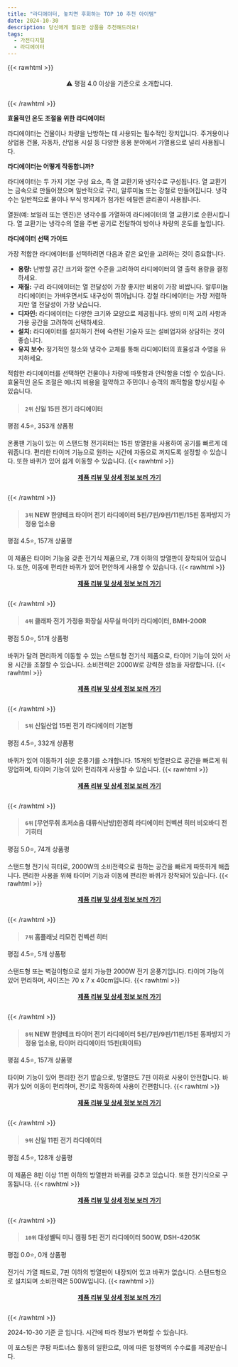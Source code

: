 ```yaml
---
title: "라디에이터, 놓치면 후회하는 TOP 10 추천 아이템"
date: 2024-10-30
description: 당신에게 필요한 상품을 추천해드려요!
tags:
  - 가전디지털
  - 라디에이터
---
```

{{< rawhtml >}}<div class="toc" style="text-align: center; height: 50px; line-height: 2;">  <p>⚠️ 평점 4.0 이상을 기준으로 소개합니다.<br></p></div> {{< /rawhtml >}}

**효율적인 온도 조절을 위한 라디에이터**

라디에이터는 건물이나 차량을 난방하는 데 사용되는 필수적인 장치입니다. 주거용이나 상업용 건물, 자동차, 산업용 시설 등 다양한 응용 분야에서 가열용으로 널리 사용됩니다.

**라디에이터는 어떻게 작동합니까?**

라디에이터는 두 가지 기본 구성 요소, 즉 열 교환기와 냉각수로 구성됩니다. 열 교환기는 금속으로 만들어졌으며 일반적으로 구리, 알루미늄 또는 강철로 만들어집니다. 냉각수는 일반적으로 물이나 부식 방지제가 첨가된 에틸렌 글리콜이 사용됩니다.

열원(예: 보일러 또는 엔진)은 냉각수를 가열하여 라디에이터의 열 교환기로 순환시킵니다. 열 교환기는 냉각수의 열을 주변 공기로 전달하여 방이나 차량의 온도를 높입니다.

**라디에이터 선택 가이드**

가장 적합한 라디에이터를 선택하려면 다음과 같은 요인을 고려하는 것이 중요합니다.

* **용량:** 난방할 공간 크기와 절연 수준을 고려하여 라디에이터의 열 출력 용량을 결정하세요.
* **재질:** 구리 라디에이터는 열 전달성이 가장 좋지만 비용이 가장 비쌉니다. 알루미늄 라디에이터는 가벼우면서도 내구성이 뛰어납니다. 강철 라디에이터는 가장 저렴하지만 열 전달성이 가장 낮습니다.
* **디자인:** 라디에이터는 다양한 크기와 모양으로 제공됩니다. 방의 미적 고려 사항과 가용 공간을 고려하여 선택하세요.
* **설치:** 라디에이터를 설치하기 전에 숙련된 기술자 또는 설비업자와 상담하는 것이 좋습니다.
* **유지 보수:** 정기적인 청소와 냉각수 교체를 통해 라디에이터의 효율성과 수명을 유지하세요.

적합한 라디에이터를 선택하면 건물이나 차량에 따뜻함과 안락함을 더할 수 있습니다. 효율적인 온도 조절은 에너지 비용을 절약하고 주민이나 승객의 쾌적함을 향상시킬 수 있습니다.


>#### `2위` 신일 15핀 전기 라디에이터
평점 4.5⭐, 353개 상품평

온풍팬 기능이 있는 이 스탠드형 전기히터는 15핀 방열판을 사용하여 공기를 빠르게 데워줍니다. 편리한 타이머 기능으로 원하는 시간에 자동으로 꺼지도록 설정할 수 있습니다. 또한 바퀴가 있어 쉽게 이동할 수 있습니다.
{{< rawhtml >}}<div class="toc" style="text-align: center; height: 50px; line-height: 2;"><p><b><a href="https://link.coupang.com/re/AFFSDP?lptag=AF5033054&pageKey=7803888955&itemId=11672041155&vendorItemId=70050165315&traceid=V0-153-0f5efb4ee977bc22&requestid=20241030183154996238167305&token=31850C%7CMIXED">제품 리뷰 및 상세 정보 보러 가기</a></b><br></p> </div>{{< /rawhtml >}}

>#### `3위` NEW 한양테크 타이머 전기 라디에이터 5핀/7핀/9핀/11핀/15핀 동파방지 가정용 업소용
평점 4.5⭐, 157개 상품평

이 제품은 타이머 기능을 갖춘 전기식 제품으로, 7개 이하의 방열판이 장착되어 있습니다. 또한, 이동에 편리한 바퀴가 있어 편안하게 사용할 수 있습니다.
{{< rawhtml >}}<div class="toc" style="text-align: center; height: 50px; line-height: 2;"><p><b><a href="https://link.coupang.com/re/AFFSDP?lptag=AF5033054&pageKey=7713691036&itemId=20683857036&vendorItemId=87686992151&traceid=V0-153-716f931fc860d045&requestid=20241030183154996238167305&token=31850C%7CMIXED">제품 리뷰 및 상세 정보 보러 가기</a></b><br></p> </div>{{< /rawhtml >}}

>#### `4위` 클래파 전기 가정용 화장실 사무실 마이카 라디에이터, BMH-200R
평점 5.0⭐, 51개 상품평

바퀴가 달려 편리하게 이동할 수 있는 스탠드형 전기식 제품으로, 타이머 기능이 있어 사용 시간을 조절할 수 있습니다. 소비전력은 2000W로 강력한 성능을 자랑합니다.
{{< rawhtml >}}<div class="toc" style="text-align: center; height: 50px; line-height: 2;"><p><b><a href="https://link.coupang.com/re/AFFSDP?lptag=AF5033054&pageKey=7674495673&itemId=20482071319&vendorItemId=87561030469&traceid=V0-153-5c28baf55b8dc429&clickBeacon=cd4f92e0-96a1-11ef-a681-b22872675fa6%7E3&requestid=20241030183154996238167305&token=31850C%7CMIXED">제품 리뷰 및 상세 정보 보러 가기</a></b><br></p> </div>{{< /rawhtml >}}

>#### `5위` 신일산업 15핀 전기 라디에이터 기본형
평점 4.5⭐, 332개 상품평

바퀴가 있어 이동하기 쉬운 온풍기를 소개합니다. 15개의 방열판으로 공간을 빠르게 워밍업하며, 타이머 기능이 있어 편리하게 사용할 수 있습니다.
{{< rawhtml >}}<div class="toc" style="text-align: center; height: 50px; line-height: 2;"><p><b><a href="https://link.coupang.com/re/AFFSDP?lptag=AF5033054&pageKey=7803882173&itemId=20332680689&vendorItemId=4044926647&traceid=V0-153-952cb7c3bb217446&requestid=20241030183154996238167305&token=31850C%7CMIXED">제품 리뷰 및 상세 정보 보러 가기</a></b><br></p> </div>{{< /rawhtml >}}

>#### `6위` [무연무취 초저소음 대류식난방]한경희 라디에이터 컨벡션 히터 비오바디 전기히터
평점 5.0⭐, 74개 상품평

스탠드형 전기식 히터로, 2000W의 소비전력으로 원하는 공간을 빠르게 따뜻하게 해줍니다. 편리한 사용을 위해 타이머 기능과 이동에 편리한 바퀴가 장착되어 있습니다.
{{< rawhtml >}}<div class="toc" style="text-align: center; height: 50px; line-height: 2;"><p><b><a href="https://link.coupang.com/re/AFFSDP?lptag=AF5033054&pageKey=7770447980&itemId=20976484824&vendorItemId=88041353295&traceid=V0-153-7c8e8be07b783a7e&clickBeacon=cd4f92e0-96a1-11ef-b708-5bba4442301d%7E3&requestid=20241030183154996238167305&token=31850C%7CMIXED">제품 리뷰 및 상세 정보 보러 가기</a></b><br></p> </div>{{< /rawhtml >}}

>#### `7위` 홈플래닛 리모컨 컨벡션 히터
평점 4.5⭐, 5개 상품평

스탠드형 또는 벽걸이형으로 설치 가능한 2000W 전기 온풍기입니다. 타이머 기능이 있어 편리하며, 사이즈는 70 x 7 x 40cm입니다.
{{< rawhtml >}}<div class="toc" style="text-align: center; height: 50px; line-height: 2;"><p><b><a href="https://link.coupang.com/re/AFFSDP?lptag=AF5033054&pageKey=6079713270&itemId=11263804258&vendorItemId=78540732876&traceid=V0-153-a6f66cdb486fc4cc&requestid=20241030183154996238167305&token=31850C%7CMIXED">제품 리뷰 및 상세 정보 보러 가기</a></b><br></p> </div>{{< /rawhtml >}}

>#### `8위` NEW 한양테크 타이머 전기 라디에이터 5핀/7핀/9핀/11핀/15핀 동파방지 가정용 업소용, 타이머 라디에이터 15핀(화이트)
평점 4.5⭐, 157개 상품평

타이머 기능이 있어 편리한 전기 밥솥으로, 방열판도 7핀 이하로 사용이 안전합니다. 바퀴가 있어 이동이 편리하며, 전기로 작동하여 사용이 간편합니다.
{{< rawhtml >}}<div class="toc" style="text-align: center; height: 50px; line-height: 2;"><p><b><a href="https://link.coupang.com/re/AFFSDP?lptag=AF5033054&pageKey=7713691036&itemId=24000823871&vendorItemId=91021681615&traceid=V0-153-716f931fc860d045&clickBeacon=cd4f92e0-96a1-11ef-bea7-93e04bea7320%7E3&requestid=20241030183154996238167305&token=31850C%7CMIXED">제품 리뷰 및 상세 정보 보러 가기</a></b><br></p> </div>{{< /rawhtml >}}

>#### `9위` 신일 11핀 전기 라디에이터
평점 4.5⭐, 128개 상품평

이 제품은 8핀 이상 11핀 이하의 방열판과 바퀴를 갖추고 있습니다. 또한 전기식으로 구동됩니다.
{{< rawhtml >}}<div class="toc" style="text-align: center; height: 50px; line-height: 2;"><p><b><a href="https://link.coupang.com/re/AFFSDP?lptag=AF5033054&pageKey=319758308&itemId=1022863133&vendorItemId=4044923788&traceid=V0-153-0f3a0c418fc81952&requestid=20241030183154996238167305&token=31850C%7CMIXED">제품 리뷰 및 상세 정보 보러 가기</a></b><br></p> </div>{{< /rawhtml >}}

>#### `10위` 대성쎌틱 미니 캠핑 5핀 전기 라디에이터 500W, DSH-4205K
평점 0.0⭐, 0개 상품평

전기식 가열 패드로, 7핀 이하의 방열판이 내장되어 있고 바퀴가 없습니다. 스탠드형으로 설치되며 소비전력은 500W입니다.
{{< rawhtml >}}<div class="toc" style="text-align: center; height: 50px; line-height: 2;"><p><b><a href="https://link.coupang.com/re/AFFSDP?lptag=AF5033054&pageKey=8399109521&itemId=24278293776&vendorItemId=91294681389&traceid=V0-153-7f1df2d436984324&clickBeacon=cd4f92e0-96a1-11ef-b7bb-f1f2b86f93fe%7E3&requestid=20241030183154996238167305&token=31850C%7CMIXED">제품 리뷰 및 상세 정보 보러 가기</a></b><br></p> </div>{{< /rawhtml >}}


2024-10-30 기준 글 입니다.
시간에 따라 정보가 변화할 수 있습니다.

이 포스팅은 쿠팡 파트너스 활동의 일환으로, 이에 따른 일정액의 수수료를 제공받습니다.